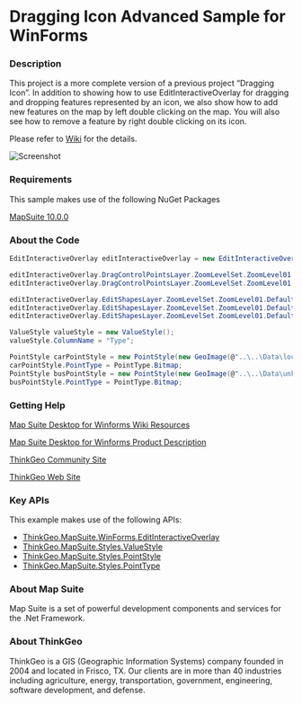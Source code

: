 # Dragging Icon Advanced Sample for WinForms

### Description

This project is a more complete version of a previous project “Dragging Icon”. In addition to showing how to use EditInteractiveOverlay for dragging and dropping features represented by an icon, we also show how to add new features on the map by left double clicking on the map. You will also see how to remove a feature by right double clicking on its icon.

Please refer to [Wiki](http://wiki.thinkgeo.com/wiki/map_suite_desktop_for_winforms) for the details.

![Screenshot](https://github.com/ThinkGeo/DraggingIconAdvancedSample-ForWinForms/blob/master/Screenshot.gif)

### Requirements
This sample makes use of the following NuGet Packages

[MapSuite 10.0.0](https://www.nuget.org/packages?q=ThinkGeo)

### About the Code
```csharp
EditInteractiveOverlay editInteractiveOverlay = new EditInteractiveOverlay();

editInteractiveOverlay.DragControlPointsLayer.ZoomLevelSet.ZoomLevel01.DefaultPointStyle.IsActive = false;
editInteractiveOverlay.DragControlPointsLayer.ZoomLevelSet.ZoomLevel01.ApplyUntilZoomLevel = ApplyUntilZoomLevel.Level20;

editInteractiveOverlay.EditShapesLayer.ZoomLevelSet.ZoomLevel01.DefaultPointStyle.IsActive = false;
editInteractiveOverlay.EditShapesLayer.ZoomLevelSet.ZoomLevel01.DefaultLineStyle.IsActive = false;
editInteractiveOverlay.EditShapesLayer.ZoomLevelSet.ZoomLevel01.DefaultAreaStyle.IsActive = false; 

ValueStyle valueStyle = new ValueStyle();
valueStyle.ColumnName = "Type";

PointStyle carPointStyle = new PointStyle(new GeoImage(@"..\..\Data\locale.png"));
carPointStyle.PointType = PointType.Bitmap;
PointStyle busPointStyle = new PointStyle(new GeoImage(@"..\..\Data\unknown.png"));
busPointStyle.PointType = PointType.Bitmap;
```
### Getting Help

[Map Suite Desktop for Winforms Wiki Resources](http://wiki.thinkgeo.com/wiki/map_suite_desktop_for_winforms)

[Map Suite Desktop for Winforms Product Description](https://thinkgeo.com/ui-controls#desktop-platforms)

[ThinkGeo Community Site](http://community.thinkgeo.com/)

[ThinkGeo Web Site](http://www.thinkgeo.com)

### Key APIs
This example makes use of the following APIs:

- [ThinkGeo.MapSuite.WinForms.EditInteractiveOverlay](http://wiki.thinkgeo.com/wiki/api/thinkgeo.mapsuite.winforms.editinteractiveoverlay)
- [ThinkGeo.MapSuite.Styles.ValueStyle](http://wiki.thinkgeo.com/wiki/api/thinkgeo.mapsuite.styles.valuestyle)
- [ThinkGeo.MapSuite.Styles.PointStyle](http://wiki.thinkgeo.com/wiki/api/thinkgeo.mapsuite.styles.pointstyle)
- [ThinkGeo.MapSuite.Styles.PointType](http://wiki.thinkgeo.com/wiki/api/thinkgeo.mapsuite.styles.pointtype)

### About Map Suite
Map Suite is a set of powerful development components and services for the .Net Framework.

### About ThinkGeo
ThinkGeo is a GIS (Geographic Information Systems) company founded in 2004 and located in Frisco, TX. Our clients are in more than 40 industries including agriculture, energy, transportation, government, engineering, software development, and defense.
